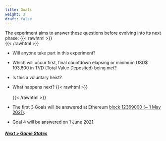 ```yaml
---
title: Goals
weight: 3
draft: false
---
```


The experiment aims to answer these questions before evolving into its next phase:
{{< rawhtml >}}
<br/>
{{< /rawhtml >}}
* Will anyone take part in this experiment?
* Which will occur first, final countdown elapsing or minimum USD$ 193,600 in TVD (Total Value Deposited) being met?
* Is this a voluntary heist?
* What happens next?
{{< rawhtml >}}
<br/><br/>
{{< /rawhtml >}}

* The first 3 Goals will be answered at Ethereum [block 12369000 (~ 1 May 2021)](https://etherscan.io/block/countdown/12369000).
* Goal 4 will be answered on 1 June 2021.

##### [Next > Game States](#game-states)